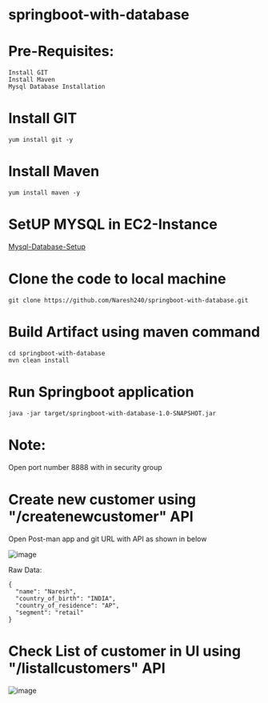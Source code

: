 # springboot-with-database

# Pre-Requisites:
    Install GIT
    Install Maven
    Mysql Database Installation
# Install GIT
    yum install git -y
# Install Maven
    yum install maven -y
# SetUP MYSQL in EC2-Instance
  [Mysql-Database-Setup](https://github.com/Naresh240/Mysql-Database-Setup/blob/main/README.md)
# Clone the code to local machine
    git clone https://github.com/Naresh240/springboot-with-database.git
# Build Artifact using maven command
    cd springboot-with-database
    mvn clean install
# Run Springboot application
    java -jar target/springboot-with-database-1.0-SNAPSHOT.jar
# Note: 
  Open port number 8888 with in security group
# Create new customer using "/createnewcustomer" API
  Open Post-man app and git URL with API as shown in below
  
  ![image](https://user-images.githubusercontent.com/58024415/104095630-ea695400-52bd-11eb-8b2c-43cb06b118f0.png)

  Raw Data:
  
    {
      "name": "Naresh",
      "country_of_birth": "INDIA",
      "country_of_residence": "AP",
      "segment": "retail"
    }
# Check List of customer in UI using "/listallcustomers" API
  ![image](https://user-images.githubusercontent.com/58024415/104095650-0b31a980-52be-11eb-9038-ccb44155cdc0.png)
